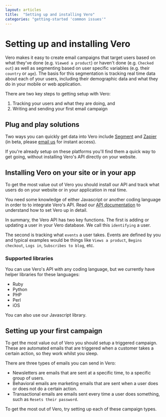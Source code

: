 ```yaml
---
layout: articles
title:  "Setting up and installing Vero"
categories: "getting-started 'common issues'"
---
```


# Setting up and installing Vero

Vero makes it easy to create email campaigns that target users based on what they've done (e.g. `Viewed a product`) or haven't done (e.g. `Checked out`) as well as segmenting based on user specific variables (e.g. their `country` or `age`). The basis for this segmentation is tracking real time data about each of your users, including their demographic data and what they do in your mobile or web application.

There are two key steps to getting setup with Vero:

1. Tracking your users and what they are doing, and
2. Writing and sending your first email campaign

## Plug and play solutions

Two ways you can quickly get data into Vero include [Segment]({{site.data.links['segment']}}) and [Zapier]({{site.data.links['zapier']}}) (in beta, please [email us]({{site.data.links['email_us']}}) for instant access).

If you're already setup on these platforms you'll find them a quick way to get going, without installing Vero's API directly on your website.

## Installing Vero on your site or in your app

To get the most value out of Vero you should install our API and track what users do on your website or in your application in real time.

You need some knowledge of either Javascript or another coding language in order to to integrate Vero's API. Read our [API documentation]({{site.links.vero_api}}) to understand how to set Vero up in detail.

In summary, the Vero API has two key functions. The first is adding or updating a user in your Vero database. We call this `identifying` a user.

The second is tracking what `events` a user takes. Events are defined by you and typical examples would be things like `Views a product`, `Begins checkout`, `Logs in`, `Subscribes to blog`, etc.

### Supported libraries

You can use Vero's API with any coding language, but we currently have helper libraries for these languages:

- Ruby
- Python
- PHP
- Perl
- iOS

You can also use our Javascript library.

## Setting up your first campaign

To get the most value out of Vero you should setup a triggered campaign. These are automated emails that are triggered when a customer takes a certain action, so they work whilst you sleep.

There are three types of emails you can send in Vero:

- Newsletters are emails that are sent at a specific time, to a specific group of users.
- Behavioral emails are marketing emails that are sent when a user does or does not do a certain action.
- Transactional emails are emails sent every time a user does something, such as `Resets their password`.

To get the most out of Vero, try setting up each of these campaign types.
